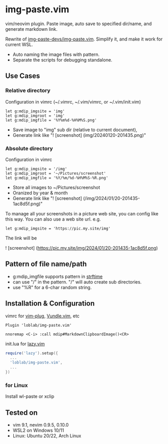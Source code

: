 # img-paste.vim

vim/neovim plugin. Paste image, auto save to specified dir/name, and generate markdown link.

Rewrite of [img-paste-devs/img-paste.vim](https://github.com/img-paste-devs/img-paste.vim). Simplify it, and make it work for current WSL.

- Auto naming the image files with pattern.
- Separate the scripts for debugging standalone.

## Use Cases

### Relative directory

Configuration in vimrc (~/.vimrc, ~/.vim/vimrc, or ~/.vim/init.vim)

```
let g:mdip_imgsite = 'img'
let g:mdip_imgroot = 'img'
let g:mdip_imgfile = '%Y%m%d-%H%M%S.png'
```

- Save image to "img" sub dir (relative to current document),
- Generate link like "! [screenshot] (img/20240120-201435.png)"

### Absolute directory

Configuration in vimrc

```
let g:mdip_imgsite = '/img'
let g:mdip_imgroot = '~/Pictures/screenshot'
let g:mdip_imgfile = '%Y/%m/%d-%H%M%S-%R.png'
```

- Store all images to ~/Pictures/screenshot
- Oranized by year & month
- Generate link like "! [screenshot] (/img/2024/01/20-201435-1ac8d5f.png)"

To manage all your screenshots in a picture web site, you can config like this way.
You can also use a web site url. e.g.

```vim
let g:mdip_imgsite = 'https://pic.my.site/img'
```

The link will be

! [screenshot] (https://pic.my.site/img/2024/01/20-201435-1ac8d5f.png)

## Pattern of file name/path

- g:mdip_imgfile supports pattern in [strftime](https://strftime.org/)
- can use "/" in the pattern. "/" will auto create sub directories.
- use "%R" for a 6-char random string.

## Installation & Configuration

vimrc for [vim-plug](https://github.com/junegunn/vim-plug),
[Vundle.vim](https://github.com/VundleVim/Vundle.vim), etc

```vim
Plugin 'loblab/img-paste.vim'

nnoremap <C-i> :call mdip#MarkdownClipboardImage()<CR>
```

init.lua for [lazy.vim](https://github.com/folke/lazy.nvim)

```lua
require('lazy').setup({
  ...
  'loblab/img-paste.vim',
  ...
})
```

### for Linux

Install wl-paste or xclip

## Tested on

- vim 9.1, nevim 0.9.5, 0.10.0
- WSL2 on Windows 10/11
- Linux: Ubuntu 20/22, Arch Linux
